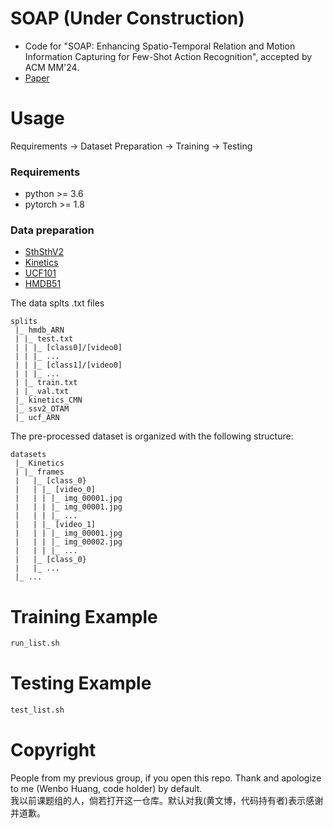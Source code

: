 # SOAP (Under Construction)
- Code for "SOAP: Enhancing Spatio-Temporal Relation and Motion Information Capturing for Few-Shot Action Recognition", accepted by ACM MM'24.
- [Paper](https://wenbohuang1002.github.io/papers/MM-2024-1.pdf)

# Usage
Requirements -> Dataset Preparation -> Training -> Testing

### Requirements
- python >= 3.6
- pytorch >= 1.8

### Data preparation
- [SthSthV2](https://20bn.com/datasets/something-something#download)
- [Kinetics](https://github.com/cvdfoundation/kinetics-dataset)
- [UCF101](https://www.crcv.ucf.edu/data/UCF101.php)
- [HMDB51](https://serre-lab.clps.brown.edu/resource/hmdb-a-large-human-motion-database/#Downloads)
 
 The data splts .txt files 

  ```
  splits
   |_ hmdb_ARN
   | |_ test.txt
   | | |_ [class0]/[video0]
   | | |_ ...
   | | |_ [class1]/[video0]
   | | |_ ...
   | |_ train.txt
   | |_ val.txt
   |_ kinetics_CMN
   |_ ssv2_OTAM
   |_ ucf_ARN
  ```

The pre-processed dataset is organized with the following structure:

  ```
  datasets
   |_ Kinetics
   | |_ frames
   |   |_ [class_0}
   |   | |_ [video_0]
   |   | | |_ img_00001.jpg
   |   | | |_ img_00001.jpg
   |   | | |_ ...
   |   | |_ [video_1]
   |   | | |_ img_00001.jpg
   |   | | |_ img_00002.jpg
   |   | | |_ ...
   |   |_ [class_0}
   |   |_ ...
   |_ ...
  ```
# Training Example
```bash
run_list.sh
```
# Testing Example
```bash
test_list.sh
```
# Copyright
People from my previous group, if you open this repo. Thank and apologize to me (Wenbo Huang, code holder) by default. <br>
我以前课题组的人，倘若打开这一仓库。默认对我(黄文博，代码持有者)表示感谢并道歉。
